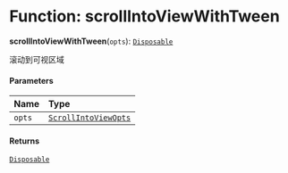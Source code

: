# Function: scrollIntoViewWithTween

**scrollIntoViewWithTween**(`opts`): [`Disposable`](/en/auto-docs/editor/interfaces/Disposable-1.md)

滚动到可视区域

#### Parameters

| Name | Type |
| :------ | :------ |
| `opts` | [`ScrollIntoViewOpts`](/en/auto-docs/editor/interfaces/ScrollIntoViewOpts.md) |

#### Returns

[`Disposable`](/en/auto-docs/editor/interfaces/Disposable-1.md)
